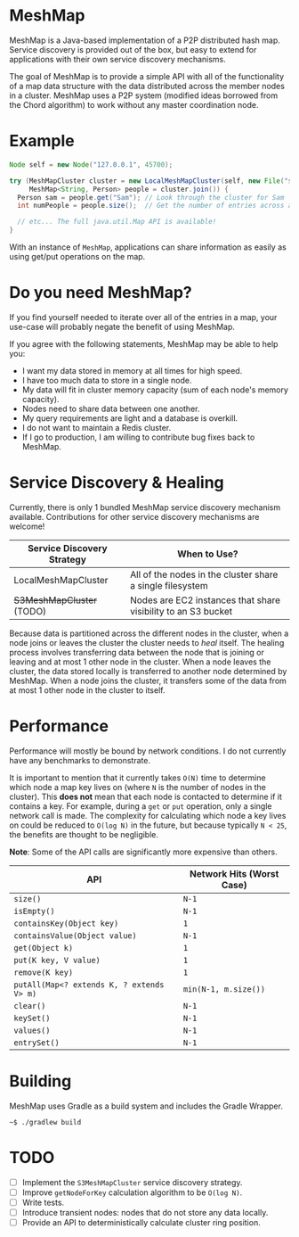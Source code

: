 MeshMap
===

MeshMap is a Java-based implementation of a P2P distributed hash map. Service discovery is provided out of the box, but easy to extend for applications with their own service discovery mechanisms.

The goal of MeshMap is to provide a simple API with all of the functionality of a map data structure with the data distributed across the member nodes in a cluster. MeshMap uses a P2P system (modified ideas borrowed from the Chord algorithm) to work without any master coordination node.

# Example

```java
Node self = new Node("127.0.0.1", 45700);

try (MeshMapCluster cluster = new LocalMeshMapCluster(self, new File("sd"));
     MeshMap<String, Person> people = cluster.join()) {
  Person sam = people.get("Sam"); // Look through the cluster for Sam
  int numPeople = people.size();  // Get the number of entries across all nodes

  // etc... The full java.util.Map API is available!
}
```

With an instance of `MeshMap`, applications can share information as easily as using get/put operations on the map.

# Do you need MeshMap?

If you find yourself needed to iterate over all of the entries in a map, your use-case will probably negate the benefit of using MeshMap.

If you agree with the following statements, MeshMap may be able to help you:

 - I want my data stored in memory at all times for high speed.
 - I have too much data to store in a single node.
 - My data will fit in cluster memory capacity (sum of each node's memory capacity).
 - Nodes need to share data between one another.
 - My query requirements are light and a database is overkill.
 - I do not want to maintain a Redis cluster.
 - If I go to production, I am willing to contribute bug fixes back to MeshMap.

# Service Discovery & Healing

Currently, there is only 1 bundled MeshMap service discovery mechanism available. Contributions for other service discovery mechanisms are welcome!

| Service Discovery Strategy | When to Use? |
|-|-|
| LocalMeshMapCluster | All of the nodes in the cluster share a single filesystem |
| ~~S3MeshMapCluster~~ (TODO) | Nodes are EC2 instances that share visibility to an S3 bucket |

Because data is partitioned across the different nodes in the cluster, when a node joins or leaves the cluster the cluster needs to _heal_ itself. The healing process involves transferring data between the node that is joining or leaving and at most 1 other node in the cluster. When a node leaves the cluster, the data stored locally is transferred to another node determined by MeshMap. When a node joins the cluster, it transfers some of the data from at most 1 other node in the cluster to itself.

# Performance

Performance will mostly be bound by network conditions. I do not currently have any benchmarks to demonstrate.

It is important to mention that it currently takes `O(N)` time to determine which node a map key lives on (where `N` is the number of nodes in the cluster). This **does not** mean that each node is contacted to determine if it contains a key. For example, during a `get` or `put` operation,  only a single network call is made. The complexity for calculating which node a key lives on could be reduced to `O(log N)` in the future, but because typically `N < 25`, the benefits are thought to be negligible.

**Note**: Some of the API calls are significantly more expensive than others.

| API | Network Hits (Worst Case) |
|-|-|
| `size()` | `N-1` |
| `isEmpty()` | `N-1` |
| `containsKey(Object key)` | `1` |
| `containsValue(Object value)` | `N-1` |
| `get(Object k)` | `1` |
| `put(K key, V value)` | `1` |
| `remove(K key)` | `1` |
| `putAll(Map<? extends K, ? extends V> m)` | `min(N-1, m.size())` |
| `clear()` | `N-1` |
| `keySet()` | `N-1` |
| `values()` | `N-1` |
| `entrySet()` | `N-1` |

# Building

MeshMap uses Gradle as a build system and includes the Gradle Wrapper.

```
~$ ./gradlew build
```

# TODO

 - [ ] Implement the `S3MeshMapCluster` service discovery strategy.
 - [ ] Improve `getNodeForKey` calculation algorithm to be `O(log N)`.
 - [ ] Write tests.
 - [ ] Introduce transient nodes: nodes that do not store any data locally.
 - [ ] Provide an API to deterministically calculate cluster ring position.
